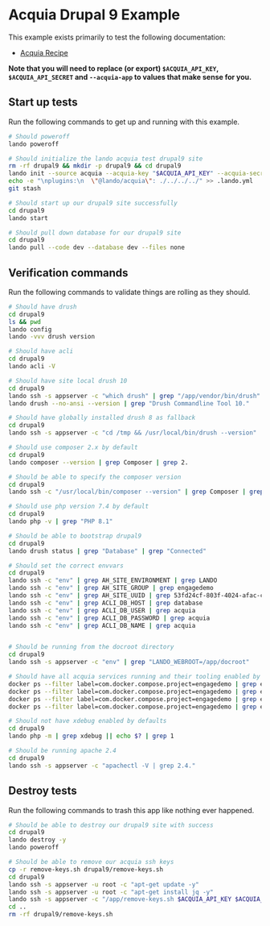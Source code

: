 Acquia Drupal 9 Example
=======================

This example exists primarily to test the following documentation:

* [Acquia Recipe](https://docs.lando.dev/config/acquia.html)

**Note that you will need to replace (or export) `$ACQUIA_API_KEY`, `$ACQUIA_API_SECRET` and `--acquia-app` to values that make sense for you.**

Start up tests
--------------

Run the following commands to get up and running with this example.

```bash
# Should poweroff
lando poweroff

# Should initialize the lando acquia test drupal9 site
rm -rf drupal9 && mkdir -p drupal9 && cd drupal9
lando init --source acquia --acquia-key "$ACQUIA_API_KEY" --acquia-secret "$ACQUIA_API_SECRET" --acquia-app "53fd24cf-803f-4024-afac-c457cfc5c273" --acquia-key-name "$RUN_ID"
echo -e "\nplugins:\n  \"@lando/acquia\": ./../../../" >> .lando.yml
git stash

# Should start up our drupal9 site successfully
cd drupal9
lando start

# Should pull down database for our drupal9 site
cd drupal9
lando pull --code dev --database dev --files none
```

Verification commands
---------------------

Run the following commands to validate things are rolling as they should.

```bash
# Should have drush
cd drupal9
ls && pwd
lando config
lando -vvv drush version

# Should have acli
cd drupal9
lando acli -V

# Should have site local drush 10
cd drupal9
lando ssh -s appserver -c "which drush" | grep "/app/vendor/bin/drush"
lando drush --no-ansi --version | grep "Drush Commandline Tool 10."

# Should have globally installed drush 8 as fallback
cd drupal9
lando ssh -s appserver -c "cd /tmp && /usr/local/bin/drush --version" | grep "Drush Version" | grep "8.4."

# Should use composer 2.x by default
cd drupal9
lando composer --version | grep Composer | grep 2.

# Should be able to specify the composer version
cd drupal9
lando ssh -c "/usr/local/bin/composer --version" | grep Composer | grep "2.0.11"

# Should use php version 7.4 by default
cd drupal9
lando php -v | grep "PHP 8.1"

# Should be able to bootstrap drupal9
cd drupal9
lando drush status | grep "Database" | grep "Connected"

# Should set the correct envvars
cd drupal9
lando ssh -c "env" | grep AH_SITE_ENVIRONMENT | grep LANDO
lando ssh -c "env" | grep AH_SITE_GROUP | grep engagedemo
lando ssh -c "env" | grep AH_SITE_UUID | grep 53fd24cf-803f-4024-afac-c457cfc5c273
lando ssh -c "env" | grep ACLI_DB_HOST | grep database
lando ssh -c "env" | grep ACLI_DB_USER | grep acquia 
lando ssh -c "env" | grep ACLI_DB_PASSWORD | grep acquia
lando ssh -c "env" | grep ACLI_DB_NAME | grep acquia


# Should be running from the docroot directory
cd drupal9
lando ssh -s appserver -c "env" | grep "LANDO_WEBROOT=/app/docroot"

# Should have all acquia services running and their tooling enabled by defaults
docker ps --filter label=com.docker.compose.project=engagedemo | grep engagedemo_appserver_1
docker ps --filter label=com.docker.compose.project=engagedemo | grep engagedemo_database_1
docker ps --filter label=com.docker.compose.project=engagedemo | grep engagedemo_cache_1
docker ps --filter label=com.docker.compose.project=engagedemo | grep engagedemo_inbox_1

# Should not have xdebug enabled by defaults
cd drupal9
lando php -m | grep xdebug || echo $? | grep 1

# Should be running apache 2.4
cd drupal9
lando ssh -s appserver -c "apachectl -V | grep 2.4."
```

Destroy tests
-------------

Run the following commands to trash this app like nothing ever happened.

```bash
# Should be able to destroy our drupal9 site with success
cd drupal9
lando destroy -y
lando poweroff

# Should be able to remove our acquia ssh keys
cp -r remove-keys.sh drupal9/remove-keys.sh
cd drupal9
lando ssh -s appserver -u root -c "apt-get update -y"
lando ssh -s appserver -u root -c "apt-get install jq -y"
lando ssh -s appserver -c "/app/remove-keys.sh $ACQUIA_API_KEY $ACQUIA_API_SECRET $RUN_ID"
cd ..
rm -rf drupal9/remove-keys.sh
```
